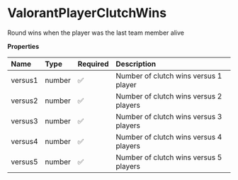 # ValorantPlayerClutchWins

Round wins when the player was the last team member alive

**Properties**

| Name    | Type   | Required | Description                            |
| :------ | :----- | :------- | :------------------------------------- |
| versus1 | number | ✅       | Number of clutch wins versus 1 player  |
| versus2 | number | ✅       | Number of clutch wins versus 2 players |
| versus3 | number | ✅       | Number of clutch wins versus 3 players |
| versus4 | number | ✅       | Number of clutch wins versus 4 players |
| versus5 | number | ✅       | Number of clutch wins versus 5 players |

<!-- This file was generated by liblab | https://liblab.com/ -->
